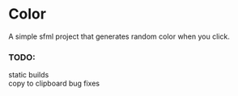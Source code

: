 Color
=====
A simple sfml project that generates random color when you click.

### TODO:

static builds<br>
copy to clipboard bug fixes